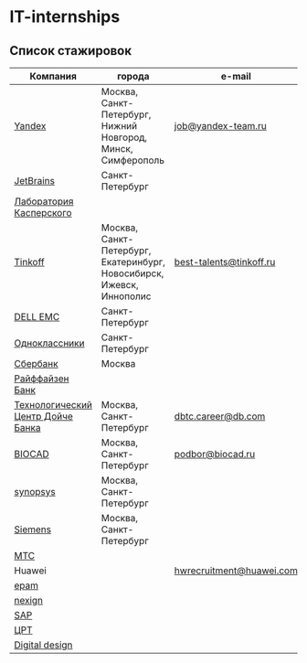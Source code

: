 # IT-internships

## Список стажировок
| Компания | города | e-mail | заметка |
|---|---|---|---|
| [Yandex](https://yandex.ru/jobs/internship/) | Москва, Санкт-Петербург, Нижний Новгород, Минск, Симферополь | job@yandex-team.ru | |
| [JetBrains](https://jetbrains.ru/students/internship/) | Санкт-Петербург | | |
| [Лаборатория Касперского](https://safeboard.kaspersky.ru/) | | | |
| [Tinkoff](https://fintech.tinkoff.ru/internships/about) | Москва, Санкт-Петербург, Екатеринбург, Новосибирск, Ижевск, Иннополис | best-talents@tinkoff.ru | |
| [DELL EMC](https://jobs.dell.com/category/internship-jobs/375/24213/1) | Санкт-Петербург | | [группа в ВК](https://vk.com/dellemcacademicsrus) |
| [Одноклассники](https://v.ok.ru/interns.html) | Санкт-Петербург | | |
| [Сбербанк](http://sberseasons.ru) | Москва | | |
| [Райффайзен Банк](http://raiffeisen-evolve.ru/it-block) | | | |
| [Технологический Центр Дойче Банка](https://dbtc-career.ru/8/) | Москва, Санкт-Петербург | dbtc.career@db.com | |
| [BIOCAD](https://biotechcommunity.ru) | Москва, Санкт-Петербург | podbor@biocad.ru | [дополнительно](https://biocad.ru/forstudents/) |
| [synopsys](https://www.synopsys.com/company/synopsys-careers/Internships.html) | Москва, Санкт-Петербург | | |
| [Siemens](https://w3.siemens.ru/innovations/internships/) | Москва, Санкт-Петербург | | |
| [МТС](https://it-mts-job.ru) | | | |
| Huawei | | hwrecruitment@huawei.com | |
| [epam](https://www.epam-group.ru/careers/trainings/training-listings/training.241) | | | |
| [nexign](https://job.billing.ru/probation)| | | |
| [SAP](https://jobs.sap.com/search/?createNewAlert=false&q=&locationsearch=&optionsFacetsDD_department=&optionsFacetsDD_customfield3=Student&optionsFacetsDD_country=RU)| | | |
| [ЦРТ](https://www.speechpro.ru/career/internship)| | | |
| [Digital design](https://digdes.ru/career/internship)| | | |
